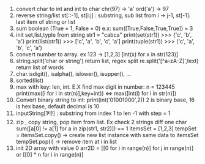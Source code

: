 1. convert char to int and int to char
    chr(97) -> 'a'
    ord('a') -> 97
2. reverse string/list st[::-1], st[i:j] : substring, sub list from i -> j-1, st[-1]: last item of string or list
3. sum boolean (True = 1, False = 0) e.x: sum([True,False,True,True])  = 3
4. init set,list,typle from string
    str1 = "cabca"
    print(set(str1))  >>> {'c', 'b', 'a'}
    print(list(str1))  >>> ['c', 'a', 'b', 'c', 'a']
    print(tuple(str1))  >>> ('c', 'a', 'b', 'c', 'a')
5. convert number to array. ex 123 -> [1,2,3]
    [int(x) for x in str(123)]
6. string.split('char or string') return list, regex split re.split('[^a-zA-Z]',text) return list of words
7. char.isdigit(), isalpha(), islower(), isupper(), ...
8. sorted(list)
9. max with key: len, int. E.X find max digit in number:
    n = 123445
    print(max([i for i in str(n)],key=int)) <=> max([int(i) for i in str(n)])
10. Convert binary string to int: print(int('01001000',2)) 2 is binary base, 16 is hex base, default decimal is 10
11. inputString[1:-1:] : substring from index 1 to len -1 with step = 1
12. zip , copy string, pop item from list. Ex check 2 strings diff one char
sum([a[0] != a[1] for a in zip(str1, str2)]) == 1
itemsSet = [1,2,3]
tempSet = itemsSet.copy() -> create new list instance with same data to itemsSet
tempSet.pop(i) -> remove item at i in list
13. init 2D array  with value 0
arr2D = [[0 for i in range(n)] for j in range(n)] or [[0] * n for i in range(n)]